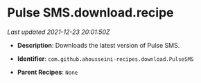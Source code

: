 # Pulse SMS.download.recipe

_Last updated 2021-12-23 20:01:50Z_

- **Description**: Downloads the latest version of Pulse SMS.

- **Identifier**: `com.github.ahousseini-recipes.download.PulseSMS`

- **Parent Recipes**: `None`
